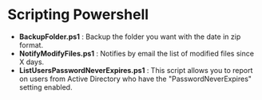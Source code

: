 # Scripting Powershell
* **BackupFolder.ps1** : Backup the folder you want with the date in zip format.
* **NotifyModifyFiles.ps1** : Notifies by email the list of modified files since X days.
* **ListUsersPasswordNeverExpires.ps1** : This script allows you to report on users from Active Directory who have the "PasswordNeverExpires" setting enabled.
